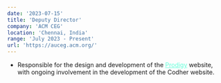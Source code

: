 ```yaml
---
date: '2023-07-15'
title: 'Deputy Director'
company: 'ACM CEG'
location: 'Chennai, India'
range: 'July 2023 - Present'
url: 'https://auceg.acm.org/'
---
```


- Responsible for the design and development of the <a href="https://auceg.acm.org/prodigy" style="color:#64FFDA;" target="blank">Prodigy</a> website, with ongoing involvement in the development of the Codher website.
